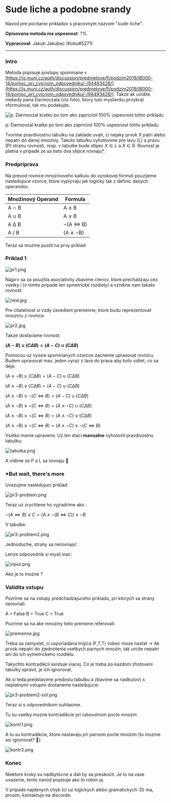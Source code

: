 # Sude liche a podobne srandy

Navod pre pocitanie prikladov s pracovnym nazvom "sude-liche". 

**Opisovana metoda ma uspesnost**: ?%

**Vypracoval**: Jakub Jakubec (Kobu#5271)

---

### Intro

Metoda popisuje postupy spominane v [https://is.muni.cz/auth/discussion/predmetove/fi/podzim2019/IB000-14/pomoc_pri_cvicnom_odpovedniku/-/94493426/](https://is.muni.cz/auth/discussion/predmetove/fi/podzim2019/IB000-14/pomoc_pri_cvicnom_odpovedniku/-/94493426/). Takze ak uvidite niekedy pana Darmovzala (viz foto), ktory tuto myslienku prvykrat sformuloval, tak mu podakujte.

![p. Darmovzal kratko po tom ako zapricinil 100% uspesnost tohto prikladu](Sude%20liche%20a%20podobne%20srandy%20c7130d5002b04aad85ec09f8a18480e5/flat750x075f-pad750x1000f8f8f8.jpg)

p. Darmovzal kratko po tom ako zapricinil 100% uspesnost tohto prikladu

Tvorime pravdivostnu tabulku na zaklade uvah, ci nejaky prvok X patri alebo nepatri do danej mnoziny. Takuto tabulku vyhotovime pre lavu (L) a pravu (P) stranu rovnosti, resp. v tabulke bude stlpec $X \in L$ a $X \in R$. Rovnost je platna v pripade ze sa tieto dva stlpce rovnaju*.

### Predpriprava

Na prevod rovnice mnozinoveho kalkulu do vyrokovej formuli pouzijeme nasledujuce vzorce, ktore vyplyvaju jak logicky tak z definic danych operandov.

| Množinový Operand | Formula         |
|-------------------|-----------------|
| A ∩ B             | A ∧ B           |
| A ∪ B             | A ∨ B           |
| A Δ B             | ¬(A <=> B)      |
| A / B             | (A ∧ ¬B)        |

Teraz sa mozme pustit na prvy priklad

### Priklad 1

![pr1.png](Sude%20liche%20a%20podobne%20srandy%20c7130d5002b04aad85ec09f8a18480e5/pr1.png)

Najprv sa za pouzitia asociativity zbavime clenov, ktore prechadzaju cez vsetky i (v tomto pripade len symetricke rozdiely) a vznikne nam takato rovnost:

![new.jpg](Sude%20liche%20a%20podobne%20srandy%20c7130d5002b04aad85ec09f8a18480e5/new.jpg)

Pre citatelnost si vzdy zavediem premenne, ktore budu reprezentovat mnozinu z rovnice.

![pr2.jpg](Sude%20liche%20a%20podobne%20srandy%20c7130d5002b04aad85ec09f8a18480e5/pr2.jpg)

Takze dostavame rovnost:

**$(A - B) \cup ( C Δ B) = (A - C) \cup ( C Δ B)$**

Pomocou uz vyssie spominanych vzorcov zacneme upravovat rovnicu. Budem upravovat max. jeden vyraz z lava do prava  aby bolo vidiet, co sa deje.

$(A ∧¬B) ∪ ( C Δ B) = (A - C) ∪ ( C Δ B)$

$(A ∧¬B) ∨ ( C Δ B) = (A - C) ∪ ( C Δ B)$

$(A ∧¬B) ∨ ¬( C \iff B) = (A - C) ∪ ( C Δ B)$

$(A ∧¬B) ∨ ¬( C \iff B) = (A ∧¬ C) ∪ ( C Δ B)$

$(A ∧¬B) ∨ ¬( C \iff B) = (A ∧¬ C) ∨ ( C Δ B)$

$(A ∧¬B) ∨ ¬( C \iff B) = (A ∧¬ C) ∨ ¬( C \iff B)$

Vsetko mame upravene. Uz len staci **manualne** vyhotovit pravdivostnu tabulku:

![tabulka.png](Sude%20liche%20a%20podobne%20srandy%20c7130d5002b04aad85ec09f8a18480e5/tabulka.png)

A vidime ze P a L sa rovnaju 🙂

### *But wait, there's more

Uvazujme nasledujuci priklad:

![pr3-problem.png](Sude%20liche%20a%20podobne%20srandy%20c7130d5002b04aad85ec09f8a18480e5/pr3-problem.png)

Teraz uz zrychlene ho vyjradrime ako :

$¬(A \iff B) ∧ C = (A ∧¬ (B \iff C)) ∧¬B$ 

V tabulke:

![pr3-problem2.png](Sude%20liche%20a%20podobne%20srandy%20c7130d5002b04aad85ec09f8a18480e5/pr3-problem2.png)

Jednoduche, strany sa nerovnaju!

Lenze odpovednik si mysli inac:

![input.png](Sude%20liche%20a%20podobne%20srandy%20c7130d5002b04aad85ec09f8a18480e5/input.png)

Ako je to mozne ?

### Validita vstupu

Pozrime sa na vstupy predchadzajuceho prikladu, pri ktorych sa strany nerovnali.

A = False
B = True
C = True

Pozrime sa na ake mnoziny tieto premene referovali:

![premenne.jpg](Sude%20liche%20a%20podobne%20srandy%20c7130d5002b04aad85ec09f8a18480e5/premenne.jpg)

Treba sa zamyslet, ci usporiadana trojica (F,T,T) vobec moze nastat → Ak prvok nepatri do zjednotenia vsetkych parnych mnozin, tak urcite nepatri ani do ich symetrickeho rozdielu.

Takychto kontradikcii existuje viacej. Co je treba po kazdom zhotoveni tabulky spravit, je ich ignorovat.

Ak si teda predstavime predoslu tabulku a zbavime sa riadku(ov) s neplatnymi vstupmi dostaneme nasledujuce: 

![pr3-problem2-sol.png](Sude%20liche%20a%20podobne%20srandy%20c7130d5002b04aad85ec09f8a18480e5/pr3-problem2-sol.png)

Teraz si s odpovednikom suhlasime.

Tu su vsetky mozne kontradikcie pri lubovolnom pocte mnozin:

![kontr1.png](Sude%20liche%20a%20podobne%20srandy%20c7130d5002b04aad85ec09f8a18480e5/kontr1.png)

A tu su kontradikcie, ktore nastavaju pri parnom pocte mnozim (to mozme asi ignorovat? 🤷):

![kontr2.png](Sude%20liche%20a%20podobne%20srandy%20c7130d5002b04aad85ec09f8a18480e5/kontr2.png)

### Konec

Niektore kroky su nadbytocne a dali by sa preskocit. Je to na vase uvazenie, tento navod popisuje ako to robim ja.

V pripade najdenych chyb (ci uz logickych alebo gramatickych :D) ma, prosim, kontaktuje na discorde.
